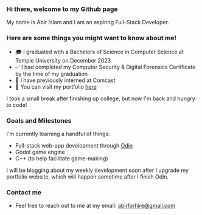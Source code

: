 ### Hi there, welcome to my Github page

My name is Abir Islam and I am an aspiring Full-Stack Developer.

### Here are some things you might want to know about me!
- 🎓 I graduated with a Bachelors of Science in Computer Science at Temple University on December 2023
- ✅ I had completed my Computer Security & Digital Forensics Certificate by the time of my graduation
- 🔌 I have previously interned at Comcast
- 📂 You can visit my portfolio [here](https://abirislam.com/)

I took a small break after finishing up college, but now I'm back and hungry to code!

### Goals and Milestones

I'm currently learning a handful of things:
- Full-stack web-app development through [Odin](https://www.theodinproject.com/)
- Godot game engine
- C++ (to help facilitate game-making)

I will be blogging about my weekly development soon after I upgrade my portfolio website, which will happen sometime after I finish Odin.

### Contact me
- Feel free to reach out to me at my email: abirforhire@gmail.com
